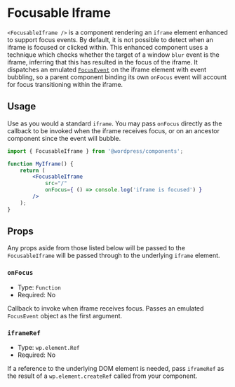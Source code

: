 Focusable Iframe
================

`<FocusableIframe />` is a component rendering an `iframe` element enhanced to support focus events. By default, it is not possible to detect when an iframe is focused or clicked within. This enhanced component uses a technique which checks whether the target of a window `blur` event is the iframe, inferring that this has resulted in the focus of the iframe. It dispatches an emulated [`FocusEvent`](https://developer.mozilla.org/en-US/docs/Web/API/FocusEvent) on the iframe element with event bubbling, so a parent component binding its own `onFocus` event will account for focus transitioning within the iframe.

## Usage

Use as you would a standard `iframe`. You may pass `onFocus` directly as the callback to be invoked when the iframe receives focus, or on an ancestor component since the event will bubble.

```jsx
import { FocusableIframe } from '@wordpress/components';

function MyIframe() {
	return (
		<FocusableIframe
			src="/"
			onFocus={ () => console.log('iframe is focused') }
		/>
	);
}
```

## Props

Any props aside from those listed below will be passed to the `FocusableIframe` will be passed through to the underlying `iframe` element.

### `onFocus`

- Type: `Function`
- Required: No

Callback to invoke when iframe receives focus. Passes an emulated `FocusEvent` object as the first argument.

### `iframeRef`

- Type: `wp.element.Ref`
- Required: No

If a reference to the underlying DOM element is needed, pass `iframeRef` as the result of a `wp.element.createRef` called from your component.
